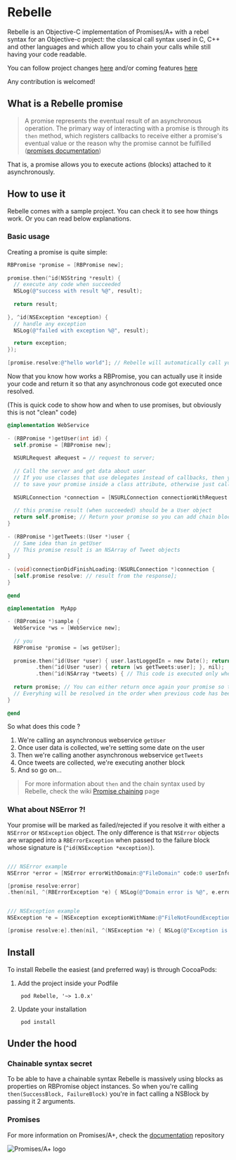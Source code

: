 Rebelle
=======

Rebelle is an Objective-C implementation of Promises/A+ with a rebel syntax for an Objective-c project: the classical call syntax used in C, C++ and other languages and which allow you to chain your calls while still having your code readable.

You can follow project changes [here](CHANGELOG.md) and/or coming features [here](ROADMAP.md)

Any contribution is welcomed!

## What is a Rebelle promise
> A promise represents the eventual result of an asynchronous operation. The primary way of interacting with a promise is through its `then` method, which registers callbacks to receive either a promise's eventual value or the reason why the promise cannot be fulfilled
([promises documentation](https://github.com/promises-aplus/promises-spec))

That is, a promise allows you to execute actions (blocks) attached to it asynchronously.

## How to use it

Rebelle comes with a sample project. You can check it to see how things work. Or you can read below explanations.

### Basic usage
Creating a promise is quite simple:      
      
```Objective-C
RBPromise *promise = [RBPromise new];
      
promise.then(^id(NSString *result) {
  // execute any code when succeeded
  NSLog(@"success with result %@", result);
        
  return result;
        
}, ^id(NSException *exception) {
  // handle any exception
  NSLog(@"failed with exception %@", result);

  return exception;
});
    
[promise.resolve:@"hello world"]; // Rebelle will automatically call your success or exception callbacks
```

Now that you know how works a RBPromise, you can actually use it inside your code and return it so that any asynchronous code got executed once resolved.

(This is quick code to show how and when to use promises, but obviously this is not "clean" code)

```Objective-C
@implementation WebService
      
- (RBPromise *)getUser(int id) {
  self.promise = [RBPromise new];
        
  NSURLRequest aRequest = // request to server;
        
  // Call the server and get data about user
  // If you use classes that use delegates instead of callbacks, then you'll need
  // to save your promise inside a class attribute, otherwise just call it inside your blocks
        
  NSURLConnection *connection = [NSURLConnection connectionWithRequest:aRequest delegate:self];
        
  // this promise result (when succeeded) should be a User object
  return self.promise; // Return your promise so you can add chain blocks on it !
}
      
- (RBPromise *)getTweets:(User *)user {
  // Same idea than in getUser
  // This promise result is an NSArray of Tweet objects
}
      
- (void)connectionDidFinishLoading:(NSURLConnection *)connection {
  [self.promise resolve: // result from the response];
}
      
@end
      
@implementation  MyApp

- (RBPromise *)sample {
  WebService *ws = [WebService new];
      
  // you 
  RBPromise *promise = [ws getUser];
        
  promise.then(^id(User *user) { user.lastLoggedIn = new Date(); return user; }, nil)
         .then(^id(User *user) { return [ws getTweets:user]; }, nil);
         .then(^id(NSArray *tweets) { // This code is executed only when tweets have been downloaded }, nil);
      
  return promise; // You can either return once again your promise so that any upper code chain on it too...
  // Everyhing will be resolved in the order when previous code has been executed !
}
      
@end
```

So what does this code ?

1. We're calling an asynchronous webservice `getUser`
2. Once user data is collected, we're setting some date on the user
3. Then we're calling another asynchronous webservice `getTweets`
4. Once tweets are collected, we're executing another block
5. And so go on...

> For more information about ```then``` and the chain syntax used by Rebelle, check the wiki [Promise chaining](../../wiki/Promise-chaining) page

### What about NSError ?!      

Your promise will be marked as failed/rejected if you resolve it with either a `NSError` or `NSException` object.
The only difference is that `NSError` objects are wrapped into a `RBErrorException` when passed to the failure block whose signature is (`^id(NSException *exception)`).

```Objective-C

/// NSError example
NSError *error = [NSError errorWithDomain:@"FileDomain" code:0 userInfo:nil];

[promise resolve:error]
.then(nil, ^(RBErrorException *e) { NSLog(@"Domain error is %@", e.error.domain); return e; });


/// NSException example
NSException *e = [NSException exceptionWithName:@"FileNotFoundException" reason:nil userInfo:nil];

[promise resolve:e].then(nil, ^(NSException *e) { NSLog(@"Exception is %@", e.name); return e; });
````

## Install

To install Rebelle the easiest (and preferred way) is through CocoaPods:


1. Add the project inside your Podfile

        pod Rebelle, '~> 1.0.x'
    
2. Update your installation
        
        pod install


## Under the hood

### Chainable syntax secret
To be able to have a chainable syntax Rebelle is massively using blocks as properties on RBPromise object instances. So when you're calling `then(SuccessBlock, FailureBlock)` you're in fact calling a NSBlock by passing it 2 arguments.

### Promises
For more information on Promises/A+, check the [documentation](https://github.com/promises-aplus/promises-spec) repository

![Promises/A+ logo](http://promisesaplus.com/assets/logo-small.png "Promises/A+ 1.0 compliant")
